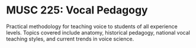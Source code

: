 # MUSC 225: Vocal Pedagogy

Practical methodology for teaching voice to students of all experience levels. Topics covered include anatomy, historical pedagogy, national vocal teaching styles, and current trends in voice science.